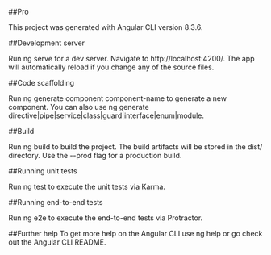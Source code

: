 ##Pro

This project was generated with Angular CLI version 8.3.6.

##Development server

Run ng serve for a dev server. Navigate to http://localhost:4200/. The app will automatically reload if you change any of the source files.

##Code scaffolding

Run ng generate component component-name to generate a new component. You can also use ng generate directive|pipe|service|class|guard|interface|enum|module.

##Build

Run ng build to build the project. The build artifacts will be stored in the dist/ directory. Use the --prod flag for a production build.

##Running unit tests

Run ng test to execute the unit tests via Karma.

##Running end-to-end tests

Run ng e2e to execute the end-to-end tests via Protractor.

##Further help
To get more help on the Angular CLI use ng help or go check out the Angular CLI README.


